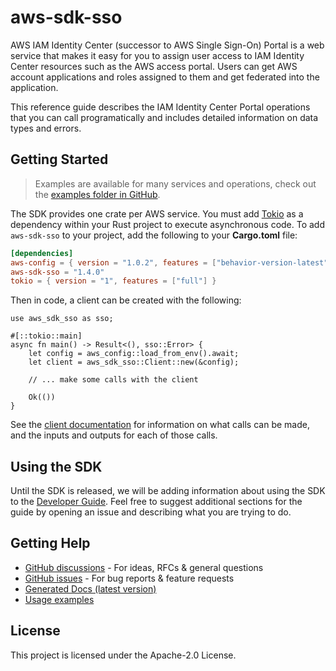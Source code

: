 # aws-sdk-sso

AWS IAM Identity Center (successor to AWS Single Sign-On) Portal is a web service that makes it easy for you to assign user access to IAM Identity Center resources such as the AWS access portal. Users can get AWS account applications and roles assigned to them and get federated into the application.

This reference guide describes the IAM Identity Center Portal operations that you can call programatically and includes detailed information on data types and errors.

## Getting Started

> Examples are available for many services and operations, check out the
> [examples folder in GitHub](https://github.com/awslabs/aws-sdk-rust/tree/main/examples).

The SDK provides one crate per AWS service. You must add [Tokio](https://crates.io/crates/tokio)
as a dependency within your Rust project to execute asynchronous code. To add `aws-sdk-sso` to
your project, add the following to your **Cargo.toml** file:

```toml
[dependencies]
aws-config = { version = "1.0.2", features = ["behavior-version-latest"] }
aws-sdk-sso = "1.4.0"
tokio = { version = "1", features = ["full"] }
```

Then in code, a client can be created with the following:

```rust,ignore
use aws_sdk_sso as sso;

#[::tokio::main]
async fn main() -> Result<(), sso::Error> {
    let config = aws_config::load_from_env().await;
    let client = aws_sdk_sso::Client::new(&config);

    // ... make some calls with the client

    Ok(())
}
```

See the [client documentation](https://docs.rs/aws-sdk-sso/latest/aws_sdk_sso/client/struct.Client.html)
for information on what calls can be made, and the inputs and outputs for each of those calls.

## Using the SDK

Until the SDK is released, we will be adding information about using the SDK to the
[Developer Guide](https://docs.aws.amazon.com/sdk-for-rust/latest/dg/welcome.html). Feel free to suggest
additional sections for the guide by opening an issue and describing what you are trying to do.

## Getting Help

* [GitHub discussions](https://github.com/awslabs/aws-sdk-rust/discussions) - For ideas, RFCs & general questions
* [GitHub issues](https://github.com/awslabs/aws-sdk-rust/issues/new/choose) - For bug reports & feature requests
* [Generated Docs (latest version)](https://awslabs.github.io/aws-sdk-rust/)
* [Usage examples](https://github.com/awslabs/aws-sdk-rust/tree/main/examples)

## License

This project is licensed under the Apache-2.0 License.

